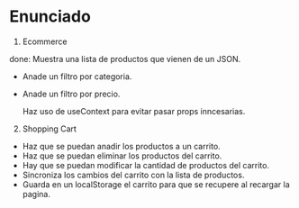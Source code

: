 # Enunciado

1. Ecommerce

done: Muestra una lista de productos que vienen de un JSON.
- Anade un filtro por categoria.
- Anade un filtro por precio.
  
  Haz uso de useContext para evitar pasar props inncesarias.

2. Shopping Cart

- Haz que se puedan anadir los productos a un carrito.
- Haz que se puedan eliminar los productos del carrito.
- Hay que se puedan modificar la cantidad de productos del carrito.
- Sincroniza los cambios del carrito con la lista de productos.
- Guarda en un localStorage el carrito para que se recupere al recargar la pagina.
